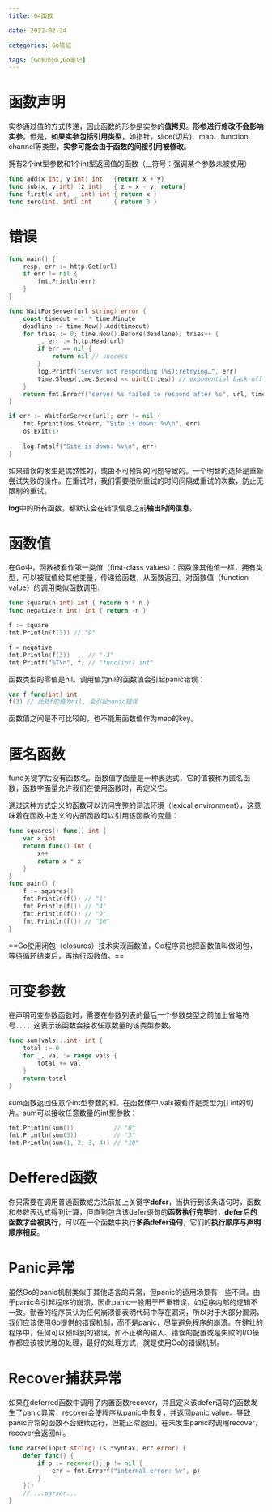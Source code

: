 ```yaml
---
title: 04函数

date: 2022-02-24	

categories: Go笔记	

tags: [Go知识点,Go笔记]
---	
```


# 函数声明

实参通过值的方式传递，因此函数的形参是实参的**值拷贝**。**形参进行修改不会影响实参**。但是，**如果实参包括引用类型**，如指针，slice(切片)、map、function、channel等类型，**实参可能会由于函数的间接引用被修改**。

拥有2个int型参数和1个int型返回值的函数（__符号：强调某个参数未被使用）

```Go
func add(x int, y int) int   {return x + y}
func sub(x, y int) (z int)   { z = x - y; return}
func first(x int, _ int) int { return x }
func zero(int, int) int      { return 0 }
```

# 错误

```Go
func main() {
	resp, err := http.Get(url)
	if err != nil {
		fmt.Println(err)
	}
}

func WaitForServer(url string) error {
    const timeout = 1 * time.Minute
    deadline := time.Now().Add(timeout)
    for tries := 0; time.Now().Before(deadline); tries++ {
        _, err := http.Head(url)
        if err == nil {
            return nil // success
        }
        log.Printf("server not responding (%s);retrying…", err)
        time.Sleep(time.Second << uint(tries)) // exponential back-off
    }
    return fmt.Errorf("server %s failed to respond after %s", url, timeout)
}
```

```Go
if err := WaitForServer(url); err != nil {
    fmt.Fprintf(os.Stderr, "Site is down: %v\n", err)
    os.Exit(1)
    
    log.Fatalf("Site is down: %v\n", err)
}
```

如果错误的发生是偶然性的，或由不可预知的问题导致的。一个明智的选择是重新尝试失败的操作。在重试时，我们需要限制重试的时间间隔或重试的次数，防止无限制的重试。

**log**中的所有函数，都默认会在错误信息之前**输出时间信息**。

# 函数值

在Go中，函数被看作第一类值（first-class values）：函数像其他值一样，拥有类型，可以被赋值给其他变量，传递给函数，从函数返回。对函数值（function value）的调用类似函数调用.

```Go
func square(n int) int { return n * n }
func negative(n int) int { return -n }

f := square
fmt.Println(f(3)) // "9"

f = negative
fmt.Println(f(3))     // "-3"
fmt.Printf("%T\n", f) // "func(int) int"
```

函数类型的零值是nil。调用值为nil的函数值会引起panic错误：

```Go
var f func(int) int
f(3) // 此处f的值为nil, 会引起panic错误
```

函数值之间是不可比较的，也不能用函数值作为map的key。

# 匿名函数

func关键字后没有函数名。函数值字面量是一种表达式，它的值被称为匿名函数，函数字面量允许我们在使用函数时，再定义它。

通过这种方式定义的函数可以访问完整的词法环境（lexical environment），这意味着在函数中定义的内部函数可以引用该函数的变量：

```Go
func squares() func() int {
    var x int
    return func() int {
        x++
        return x * x
    }
}
func main() {
    f := squares()
    fmt.Println(f()) // "1"
    fmt.Println(f()) // "4"
    fmt.Println(f()) // "9"
    fmt.Println(f()) // "16"
}
```

==Go使用闭包（closures）技术实现函数值，Go程序员也把函数值叫做闭包，等待循环结束后，再执行函数值。==

# 可变参数

在声明可变参数函数时，需要在参数列表的最后一个参数类型之前加上省略符号`...`，这表示该函数会接收任意数量的该类型参数。

```Go
func sum(vals...int) int {
    total := 0
    for _, val := range vals {
        total += val
    }
    return total
}
```

sum函数返回任意个int型参数的和。在函数体中,vals被看作是类型为[] int的切片。sum可以接收任意数量的int型参数：

```Go
fmt.Println(sum())           // "0"
fmt.Println(sum(3))          // "3"
fmt.Println(sum(1, 2, 3, 4)) // "10"
```

# Deffered函数

你只需要在调用普通函数或方法前加上关键字**defer**，当执行到该条语句时，函数和参数表达式得到计算，但直到包含该defer语句的**函数执行完毕**时，**defer后的函数才会被执行**，可以在一个函数中执行**多条defer语句**，它们的**执行顺序与声明顺序相反**。

# Panic异常

虽然Go的panic机制类似于其他语言的异常，但panic的适用场景有一些不同。由于panic会引起程序的崩溃，因此panic一般用于严重错误，如程序内部的逻辑不一致。勤奋的程序员认为任何崩溃都表明代码中存在漏洞，所以对于大部分漏洞，我们应该使用Go提供的错误机制，而不是panic，尽量避免程序的崩溃。在健壮的程序中，任何可以预料到的错误，如不正确的输入、错误的配置或是失败的I/O操作都应该被优雅的处理，最好的处理方式，就是使用Go的错误机制。

# Recover捕获异常

如果在deferred函数中调用了内置函数recover，并且定义该defer语句的函数发生了panic异常，recover会使程序从panic中恢复，并返回panic value。导致panic异常的函数不会继续运行，但能正常返回。在未发生panic时调用recover，recover会返回nil。

```Go
func Parse(input string) (s *Syntax, err error) {
    defer func() {
        if p := recover(); p != nil {
            err = fmt.Errorf("internal error: %v", p)
        }
    }()
    // ...parser...
}
```
